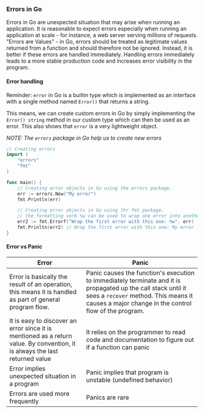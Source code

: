 ### Errors in Go
Errors in Go are unexpected situation that may arise when running an application. It is reasonable to expect errors especially when running an application at scale - for instance, a web server serving millions of requests. 
"Errors are Values" - in Go, errors should be treated as legitimate values returned from a function and should therefore not be ignored. Instead, it is better if these errors are handled immediately. Handling errors immediately leads to a more stable production code and increases error visibility in the program.

#### Error handling
Reminder: `error` in Go is a builtin type which is implemented as an interface with a single method named `Error()` that returns a string.

This means, we can create custom errors in Go by simply implementing the `Error() string` method in our custom type which can then be used as an error.
This also shows that `error` is a very lightweight object.

*NOTE: The `errors` package in Go help us to create new errors*

```go
// Creating errors
import (
    "errors"
    "fmt"
)

func main() {
    // Creating error objects in Go using the errors package.
    err := errors.New("My error")
    fmt.Println(err)

    // Creating error objects in Go using thr fmt package.
    // the formatting verb %w can be used to wrap one error into another
    err2 := fmt.Errorf("Wrap the first error with this one: %w". err)
    fmt.Prinltn(err2) // Wrap the first error with this one: My error
}
```

#### Error vs Panic
| Error  | Panic |
| -------| ------ |
| Error is basically the result of an operation, this means it is handled as part of general program flow. | Panic causes the function's execution to immediately terminate and it is propagated up the call stack until it sees a `recover` method. This means it causes a major change in the control flow of the program. |
| It is easy to discover an error since it is mentioned as a return value. By convention, it is always the last returned value | It relies on the programmer to read code and documentation to figure out if a function can panic |
| Error implies unexpected situation in a program | Panic implies that program is unstable (undefined behavior) |
| Errors are used more frequently | Panics are rare |
